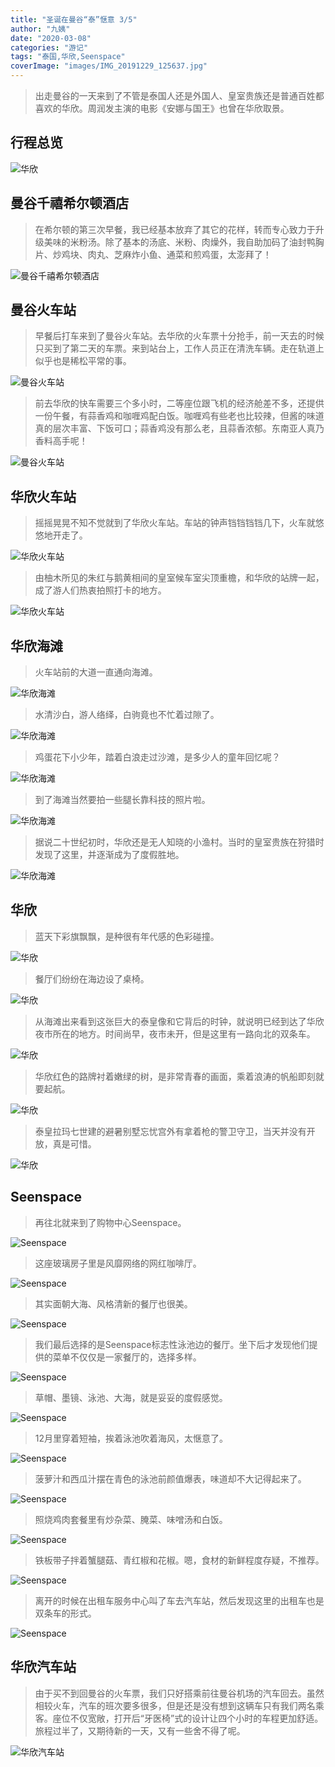 ```yaml
---
title: "圣诞在曼谷“泰”惬意 3/5"
author: "九姨"
date: "2020-03-08"
categories: "游记"
tags: "泰国,华欣,Seenspace"
coverImage: "images/IMG_20191229_125637.jpg"
---
```


>出走曼谷的一天来到了不管是泰国人还是外国人、皇室贵族还是普通百姓都喜欢的华欣。周润发主演的电影《安娜与国王》也曾在华欣取景。

## 行程总览

![华欣](images/2020-01-24at21.24.19.jpg)

## 曼谷千禧希尔顿酒店

>在希尔顿的第三次早餐，我已经基本放弃了其它的花样，转而专心致力于升级美味的米粉汤。除了基本的汤底、米粉、肉燥外，我自助加码了油封鸭胸片、炒鸡块、肉丸、芝麻炸小鱼、通菜和煎鸡蛋，太澎拜了！

![曼谷千禧希尔顿酒店](images/IMG_20191229_063752.jpg)

## 曼谷火车站

>早餐后打车来到了曼谷火车站。去华欣的火车票十分抢手，前一天去的时候只买到了第二天的车票。来到站台上，工作人员正在清洗车辆。走在轨道上似乎也是稀松平常的事。

![曼谷火车站](images/IMG_20191229_074448.jpg)

>前去华欣的快车需要三个多小时，二等座位跟飞机的经济舱差不多，还提供一份午餐，有蒜香鸡和咖喱鸡配白饭。咖喱鸡有些老也比较辣，但酱的味道真的层次丰富、下饭可口；蒜香鸡没有那么老，且蒜香浓郁。东南亚人真乃香料高手呢！

![曼谷火车站](images/IMG_20191229_105503.jpg)

## 华欣火车站

>摇摇晃晃不知不觉就到了华欣火车站。车站的钟声铛铛铛铛几下，火车就悠悠地开走了。

![华欣火车站](images/IMG_20191229_115243.jpg)

>由柚木所见的朱红与鹅黄相间的皇室候车室尖顶重檐，和华欣的站牌一起，成了游人们热衷拍照打卡的地方。

![华欣火车站](images/IMG_20191229_115516.jpg)

## 华欣海滩

>火车站前的大道一直通向海滩。

![华欣海滩](images/IMG_20191229_122201.jpg)

>水清沙白，游人络绎，白驹竟也不忙着过隙了。

![华欣海滩](images/IMG_20191229_122326.jpg)

>鸡蛋花下小少年，踏着白浪走过沙滩，是多少人的童年回忆呢？

![华欣海滩](images/IMG_20191229_125621.jpg)

>到了海滩当然要拍一些腿长靠科技的照片啦。

![华欣海滩](images/IMG_20191229_130649_651.jpg)

>据说二十世纪初时，华欣还是无人知晓的小渔村。当时的皇室贵族在狩猎时发现了这里，并逐渐成为了度假胜地。

![华欣海滩](images/IMG_20191229_133835.jpg)

## 华欣

>蓝天下彩旗飘飘，是种很有年代感的色彩碰撞。

![华欣](images/IMG_20191229_133921.jpg)

>餐厅们纷纷在海边设了桌椅。

![华欣](images/IMG_20191229_134012.jpg)

>从海滩出来看到这张巨大的泰皇像和它背后的时钟，就说明已经到达了华欣夜市所在的地方。时间尚早，夜市未开，但是这里有一路向北的双条车。

![华欣](images/IMG_20191229_134910.jpg)

>华欣红色的路牌衬着嫩绿的树，是非常青春的画面，乘着浪涛的帆船即刻就要起航。

![华欣](images/IMG_20191229_135851.jpg)

>泰皇拉玛七世建的避暑别墅忘忧宫外有拿着枪的警卫守卫，当天并没有开放，真是可惜。

![华欣](images/IMG_20191229_143535.jpg)

## Seenspace

>再往北就来到了购物中心Seenspace。

![Seenspace](images/IMG_20191229_144951.jpg)

>这座玻璃房子里是风靡网络的网红咖啡厅。

![Seenspace](images/IMG_20191229_162415.jpg)

>其实面朝大海、风格清新的餐厅也很美。

![Seenspace](images/IMG_20191229_151528.jpg)

>我们最后选择的是Seenspace标志性泳池边的餐厅。坐下后才发现他们提供的菜单不仅仅是一家餐厅的，选择多样。

![Seenspace](images/IMG_20191229_161709.jpg)

>草帽、墨镜、泳池、大海，就是妥妥的度假感觉。

![Seenspace](images/IMG_20191229_153141.jpg)

>12月里穿着短袖，挨着泳池吹着海风，太惬意了。

![Seenspace](images/2000858368.jpg)

>菠萝汁和西瓜汁摆在青色的泳池前颜值爆表，味道却不大记得起来了。

![Seenspace](images/IMG_20191229_154539.jpg)

>照烧鸡肉套餐里有炒杂菜、腌菜、味噌汤和白饭。

![Seenspace](images/IMG_20191229_155859.jpg)

>铁板带子拌着蟹腿菇、青红椒和花椒。嗯，食材的新鲜程度存疑，不推荐。

![Seenspace](images/IMG_20191229_155305.jpg)

>离开的时候在出租车服务中心叫了车去汽车站，然后发现这里的出租车也是双条车的形式。

![Seenspace](images/IMG_20191229_145258.jpg)

## 华欣汽车站

>由于买不到回曼谷的火车票，我们只好搭乘前往曼谷机场的汽车回去。虽然相较火车，汽车的班次要多很多，但是还是没有想到这辆车只有我们两名乘客。座位不仅宽敞，打开后“牙医椅”式的设计让四个小时的车程更加舒适。旅程过半了，又期待新的一天，又有一些舍不得了呢。

![华欣汽车站](images/IMG_20191229_172542.jpg)

